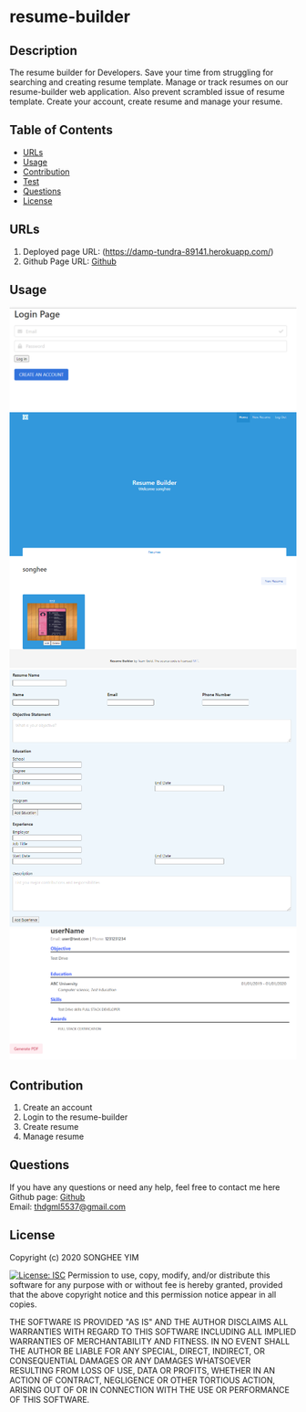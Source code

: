 # resume-builder
## Description
The resume builder for Developers. Save your time from struggling for searching and creating resume template. Manage or track resumes on our resume-builder web application. Also prevent scrambled issue of resume template. Create your account, create resume and manage your resume. 

## Table of Contents
* [URLs](#URLs)
* [Usage](#usage)
* [Contribution](#contribution)
* [Test](#test)
* [Questions](#questions)
* [License](#license)

## URLs
1. Deployed page URL:
    (https://damp-tundra-89141.herokuapp.com/)
2. Github Page URL: 
[Github](https://github.com/Songhee95/resume-builder)

## Usage
![GitHub Logo](./public/images/1.PNG)
![GitHub Logo](./public/images/2.PNG)
![GitHub Logo](./public/images/3.PNG)
![GitHub Logo](./public/images/4.PNG)


## Contribution
1. Create an account
2. Login to the resume-builder
3. Create resume
4. Manage resume


## Questions
If you have any questions or need any help, feel free to contact me here <br>
Github page: [Github](https://github.com/songhee95/) <br>
Email: thdgml5537@gmail.com


## License
Copyright (c) 2020 SONGHEE YIM


[![License: ISC](https://img.shields.io/badge/License-ISC-blue.svg)](https://opensource.org/licenses/ISC)
Permission to use, copy, modify, and/or distribute this software for any
purpose with or without fee is hereby granted, provided that the above
copyright notice and this permission notice appear in all copies.

THE SOFTWARE IS PROVIDED "AS IS" AND THE AUTHOR DISCLAIMS ALL WARRANTIES
WITH REGARD TO THIS SOFTWARE INCLUDING ALL IMPLIED WARRANTIES OF
MERCHANTABILITY AND FITNESS. IN NO EVENT SHALL THE AUTHOR BE LIABLE FOR
ANY SPECIAL, DIRECT, INDIRECT, OR CONSEQUENTIAL DAMAGES OR ANY DAMAGES
WHATSOEVER RESULTING FROM LOSS OF USE, DATA OR PROFITS, WHETHER IN AN
ACTION OF CONTRACT, NEGLIGENCE OR OTHER TORTIOUS ACTION, ARISING OUT OF
OR IN CONNECTION WITH THE USE OR PERFORMANCE OF THIS SOFTWARE.
